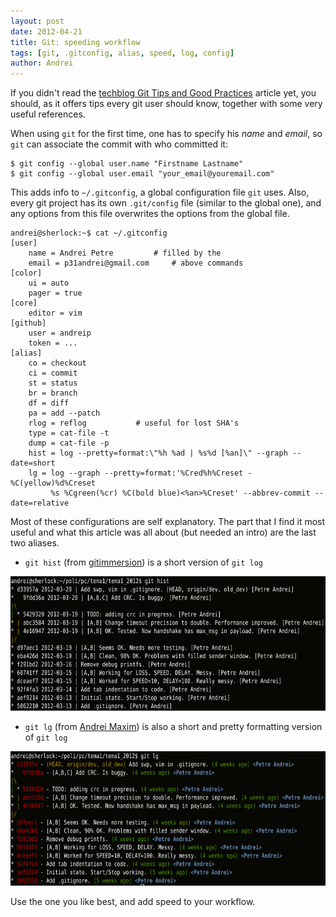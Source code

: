 ```yaml
---
layout: post
date: 2012-04-21
title: Git: speeding workflow
tags: [git, .gitconfig, alias, speed, log, config]
author: Andrei
---
```


If you didn't read the [techblog Git Tips and Good Practices][1] article yet, you should, as it offers tips every git user should know, together with some very useful references.

When using `git` for the first time, one has to specify his *name* and *email*, so `git` can associate the commit with who committed it:

    $ git config --global user.name "Firstname Lastname"
    $ git config --global user.email "your_email@youremail.com"

This adds info to `~/.gitconfig`, a global configuration file `git` uses. Also, every git project has its own `.git/config` file (similar to the global one), and any options from this file overwrites the options from the global file.

    andrei@sherlock:~$ cat ~/.gitconfig
    [user]
        name = Andrei Petre			# filled by the
        email = p31andrei@gmail.com		# above commands
    [color]
        ui = auto
        pager = true
    [core]
        editor = vim
    [github]
        user = andreip
        token = ...
    [alias]
        co = checkout
        ci = commit
        st = status
        br = branch
        df = diff
        pa = add --patch
        rlog = reflog			# useful for lost SHA's
        type = cat-file -t
        dump = cat-file -p
        hist = log --pretty=format:\"%h %ad | %s%d [%an]\" --graph --date=short
        lg = log --graph --pretty=format:'%Cred%h%Creset -%C(yellow)%d%Creset 
             %s %Cgreen(%cr) %C(bold blue)<%an>%Creset' --abbrev-commit --date=relative

Most of these configurations are self explanatory. The part that I find it most useful and what this article was all about (but needed an intro) are the last two aliases.

* `git hist` (from [gitimmersion][2]) is a short version of `git log`

<img style="float:center" src='/images/git-alias-hist.png' alt='git lg' width="620" height="215"/>

* `git lg` (from [Andrei Maxim][3]) is also a short and pretty formatting version of `git log`

<img style="float:center" src='/images/git-alias-lg.png' alt='git lg' width="620" height="215"/>

Use the one you like best, and add speed to your workflow.

[1]: http://techblog.rosedu.org/git-good-practices.html
[2]: http://gitimmersion.com/
[3]: https://github.com/xhr
